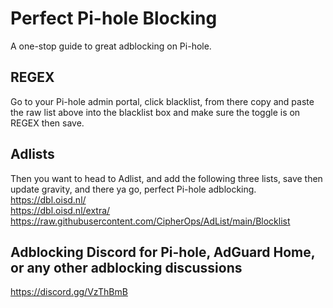 # Perfect Pi-hole Blocking
A one-stop guide to great adblocking on Pi-hole.

## REGEX
Go to your Pi-hole admin portal, click blacklist, from there copy and paste the raw list above into the blacklist box and make sure the toggle is on REGEX then save.

## Adlists
Then you want to head to Adlist, and add the following three lists, save then update gravity, and there ya go, perfect Pi-hole adblocking.<br>
https://dbl.oisd.nl/ <br>
https://dbl.oisd.nl/extra/<br>
https://raw.githubusercontent.com/CipherOps/AdList/main/Blocklist<br>

## Adblocking Discord for Pi-hole, AdGuard Home, or any other adblocking discussions
https://discord.gg/VzThBmB
